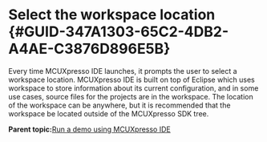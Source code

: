 # Select the workspace location {#GUID-347A1303-65C2-4DB2-A4AE-C3876D896E5B}

Every time MCUXpresso IDE launches, it prompts the user to select a workspace location. MCUXpresso IDE is built on top of Eclipse which uses workspace to store information about its current configuration, and in some use cases, source files for the projects are in the workspace. The location of the workspace can be anywhere, but it is recommended that the workspace be located outside of the MCUXpresso SDK tree.

**Parent topic:**[Run a demo using MCUXpresso IDE](../topics/run_a_demo_using_mcuxpresso_ide.md)

